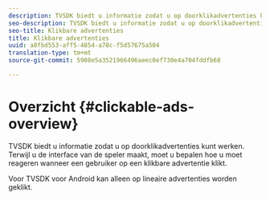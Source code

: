 ```yaml
---
description: TVSDK biedt u informatie zodat u op doorklikadvertenties kunt werken. Terwijl u de interface van de speler maakt, moet u bepalen hoe u moet reageren wanneer een gebruiker op een klikbare advertentie klikt.
seo-description: TVSDK biedt u informatie zodat u op doorklikadvertenties kunt werken. Terwijl u de interface van de speler maakt, moet u bepalen hoe u moet reageren wanneer een gebruiker op een klikbare advertentie klikt.
seo-title: Klikbare advertenties
title: Klikbare advertenties
uuid: a8fbd553-aff5-4854-a78c-f5d57675a504
translation-type: tm+mt
source-git-commit: 5908e5a3521966496aeec0ef730e4a704fddfb68

---
```



# Overzicht {#clickable-ads-overview}

TVSDK biedt u informatie zodat u op doorklikadvertenties kunt werken. Terwijl u de interface van de speler maakt, moet u bepalen hoe u moet reageren wanneer een gebruiker op een klikbare advertentie klikt.

Voor TVSDK voor Android kan alleen op lineaire advertenties worden geklikt.
